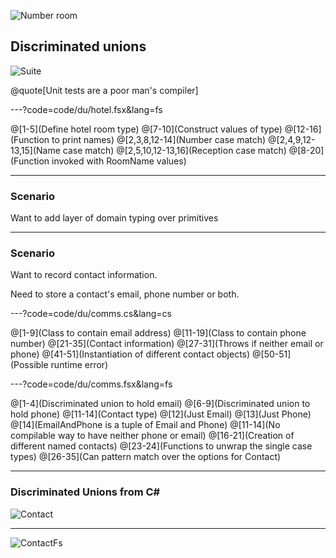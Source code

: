 ![Number room](assets/img/number.jpg)

## Discriminated unions

![Suite](assets/img/suite.jpg)

@quote[Unit tests are a poor man's compiler]

---?code=code/du/hotel.fsx&lang=fs

@[1-5](Define hotel room type)
@[7-10](Construct values of type)
@[12-16](Function to print names)
@[2,3,8,12-14](Number case match)
@[2,4,9,12-13,15](Name case match)
@[2,5,10,12-13,16](Reception case match)
@[8-20](Function invoked with RoomName values)

---

### Scenario

Want to add layer of domain typing over primitives

---

### Scenario

Want to record contact information.

Need to store a contact's email, phone number or both.


---?code=code/du/comms.cs&lang=cs

@[1-9](Class to contain email address)
@[11-19](Class to contain phone number)
@[21-35](Contact information)
@[27-31](Throws if neither email or phone)
@[41-51](Instantiation of different contact objects)
@[50-51](Possible runtime error)


---?code=code/du/comms.fsx&lang=fs

@[1-4](Discriminated union to hold email)
@[6-9](Discriminated union to hold phone)
@[11-14](Contact type)
@[12](Just Email)
@[13](Just Phone)
@[14](EmailAndPhone is a tuple of Email and Phone)
@[11-14](No compilable way to have neither phone or email)
@[16-21](Creation of different named contacts)
@[23-24](Functions to unwrap the single case types)
@[26-35](Can pattern match over the options for Contact)

---

### Discriminated Unions from C# #

![Contact](assets/img/contact.png)

---

![ContactFs](assets/img/contactFsToCs.png)


